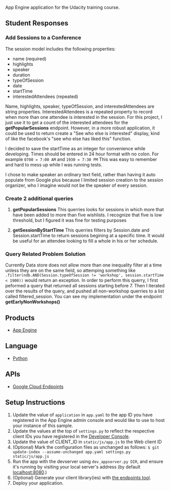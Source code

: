 App Engine application for the Udacity training course.

## Student Responses
### Add Sessions to a Conference
The session model includes the following properties:

* name (required)
* highlights
* speaker 
* duration
* typeOfSession
* date
* startTime
* interestedAttendees (repeated)

Name, highlights, speaker, typeOfSession, and interestedAttendees are string properties. InterestedAttendees is a repeated property to record when more than one attendee is interested in the session. For this project, I just use it to get a count of the interested attendees for the **getPopularSessions** endpoint. However, in a more robust application, it could be used to return create a "See who else is interested" display, kind of like the facebook's "see who else has liked this" function.

I decided to save the startTime as an integer for convenience while developing. Times should be entered in 24 hour format with no colon. For example `0700 = 7:00 AM` and `1930 = 7:30 PM` This was easy to remember and hard to mess up while I was running tests. 

I chose to make speaker an ordinary text field, rather than having it auto populate from Google plus because I limited session creation to the session organizer, who I imagine would not be the speaker of every session. 


### Create 2 additional queries
1. **getPopularSessions** This querries looks for sessions in which more that have been added to more than five wishlists. I recognize that five is low threshold, but I figured it was fine for testing purposes

2. **getSessionByStartTime** This querries filters by Session.date and Session.startTime to return sessions begining at a specific time. It would be useful for an attendee looking to fill a whole in his or her schedule.

### Query Related Problem Solution
Currently Data store does not allow more than one inequality filter at a time unless they are on the same field, so attemping something like `.filter(ndb.AND(Session.typeOfSession != 'workshop', session.startTime < 1900))` would return an exception. In order to perform this querry, I first peformed a query that returned all sessions starting before 7. Then I iterated over the results of the query, and pushed all non-workshop querries to a list called filtered_session.  You can see my implementation under the endpoint **getEarlyNonWorkshops()**



## Products
- [App Engine][1]

## Language
- [Python][2]

## APIs
- [Google Cloud Endpoints][3]

## Setup Instructions
1. Update the value of `application` in `app.yaml` to the app ID you
   have registered in the App Engine admin console and would like to use to host
   your instance of this sample.
1. Update the values at the top of `settings.py` to
   reflect the respective client IDs you have registered in the
   [Developer Console][4].
1. Update the value of CLIENT_ID in `static/js/app.js` to the Web client ID
1. (Optional) Mark the configuration files as unchanged as follows:
   `$ git update-index --assume-unchanged app.yaml settings.py static/js/app.js`
1. Run the app with the devserver using `dev_appserver.py DIR`, and ensure it's running by visiting your local server's address (by default [localhost:8080][5].)
1. (Optional) Generate your client library(ies) with [the endpoints tool][6].
1. Deploy your application.


[1]: https://developers.google.com/appengine
[2]: http://python.org
[3]: https://developers.google.com/appengine/docs/python/endpoints/
[4]: https://console.developers.google.com/
[5]: https://localhost:8080/
[6]: https://developers.google.com/appengine/docs/python/endpoints/endpoints_tool
